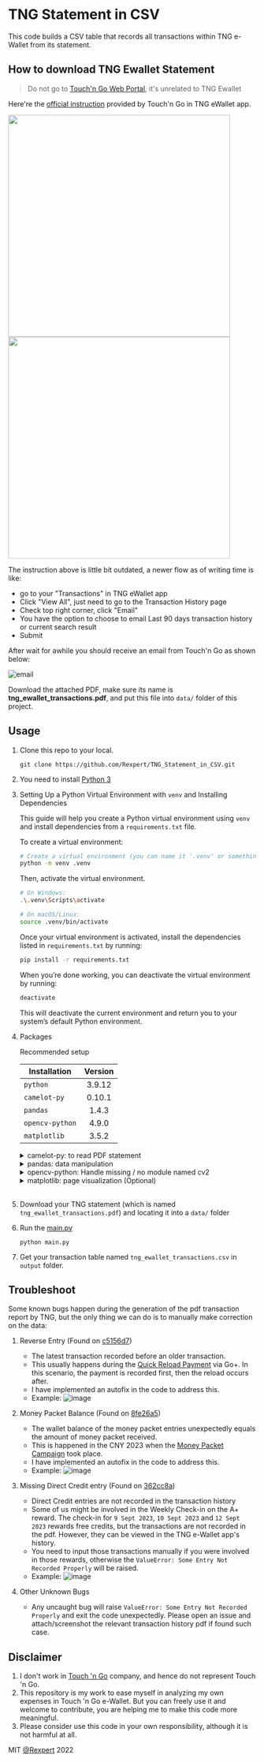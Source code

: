 # TNG Statement in CSV
This code builds a CSV table that records all transactions within TNG e-Wallet from its statement.


## How to download TNG Ewallet Statement

> Do not go to [Touch'n Go Web Portal](https://tngportal.touchngo.com.my/#login), it's unrelated to TNG Ewallet

Here're the [official instruction](https://support.tngdigital.com.my/hc/en-my/articles/360035649754-How-can-I-view-or-download-my-transaction-history) provided by Touch'n Go in TNG eWallet app. 

<img src="./images/transaction_1.jpeg" width=450/>
<img src="./images/transaction_2.jpeg" width=450/>

The instruction above is little bit outdated, a newer flow as of writing time is like:
- go to your "Transactions" in TNG eWallet app
- Click "View All", just need to go to the Transaction History page
- Check top right corner, click "Email"
- You have the option to choose to email Last 90 days transaction history or current search result
- Submit

After wait for awhile you should receive an email from Touch'n Go as shown below:

![email](./images/tng_email.png)

Download the attached PDF, make sure its name is **tng_ewallet_transactions.pdf**, and put this file into `data/` folder of this project.


## Usage
1. Clone this repo to your local.
    ```
    git clone https://github.com/Rexpert/TNG_Statement_in_CSV.git
    ```

2. You need to install [Python 3](https://www.python.org/)

3. Setting Up a Python Virtual Environment with `venv` and Installing Dependencies

    This guide will help you create a Python virtual environment using `venv` and install dependencies from a `requirements.txt` file.

    To create a virtual environment:

    ```bash
    # Create a virtual environment (you can name it '.venv' or something else)
    python -m venv .venv
    ```

    Then, activate the virtual environment.


    ```bash
    # On Windows:
    .\.venv\Scripts\activate

    # On macOS/Linux:
    source .venv/bin/activate
    ```

    Once your virtual environment is activated, install the dependencies listed in `requirements.txt` by running:

    ```bash
    pip install -r requirements.txt
    ```

    When you’re done working, you can deactivate the virtual environment by running:

    ```bash
    deactivate
    ```

    This will deactivate the current environment and return you to your system’s default Python environment.

4. Packages

    Recommended setup

    | Installation    | Version | 
    | --------------- | :-----: |
    | `python`        | 3.9.12  |
    | `camelot-py`    | 0.10.1  |
    | `pandas`        | 1.4.3   |
    | `opencv-python` | 4.9.0   |
    | `matplotlib`    | 3.5.2   |

    <details>
      <summary>
        camelot-py: to read PDF statement
      </summary>

      - Installation via `pip`
        ```
        pip install camelot-py
        ```
      - or if you're using conda environment
        ```
        conda install -c conda-forge camelot-py
        ```
      - Detail installation please refer to `camelot-py` [Documentation](https://camelot-py.readthedocs.io/en/master/) 
    </details>
    <details>
      <summary>
        pandas: data manipulation
      </summary>

      - Installation via `pip`
        ```
        pip install pandas
        ```
      - or if you're using conda environment
        ```
        conda install -c conda-forge pandas
        ```
      - Detail installation please refer to `pandas` [Documentation](https://pandas.pydata.org/docs/index.html) 
    </details>
    <details>
      <summary>
        opencv-python: Handle missing / no module named cv2
      </summary>

      - Installation via `pip`
        ```
        pip install opencv-python
        ```
      - or if you're using conda environment
        ```
        conda install -c conda-forge opencv
        ```
    </details>
    <details>
      <summary>
        matplotlib: page visualization (Optional)
      </summary>

      - Installation via `pip`
        ```
        pip install matplotlib
        ```
      - or if you're using conda environment
        ```
        conda install -c conda-forge matplotlib
        ```
      - [Visual Debug](https://camelot-py.readthedocs.io/en/master/user/advanced.html#visual-debugging) on table generation
      - Detail installation please refer to `matplotlib` [Documentation](https://matplotlib.org/) 
    </details>
    <br/>

5. Download your TNG statement (which is named `tng_ewallet_transactions.pdf`) and locating it into a `data/` folder

6. Run the [main.py](main.py)
    ```
    python main.py
    ```

7. Get your transaction table named `tng_ewallet_transactions.csv` in `output` folder.

## Troubleshoot
Some known bugs happen during the generation of the pdf transaction report by TNG, but the only thing we can do is to manually make correction on the data:  
1. Reverse Entry (Found on [c5156d7](https://github.com/Rexpert/TNG_Statement_in_CSV/commit/c5156d7ae697589971cae36ef3f54497dd2d3ce5))  
   - The latest transaction recorded before an older transaction. 
   - This usually happens during the [Quick Reload Payment](https://www.touchngo.com.my/goplus/#:~:text=What%20is%20Quick%20Reload%20Payment) via Go+. In this scenario, the payment is recorded first, then the reload occurs after.
   - I have implemented an autofix in the code to address this.
   - Example:
     ![image](https://github.com/Rexpert/TNG_Statement_in_CSV/assets/46991185/067e6ffe-28a4-45d0-a566-4219587cc18b)

2. Money Packet Balance (Found on [8fe26a5](https://github.com/Rexpert/TNG_Statement_in_CSV/commit/8fe26a5b2e9884737b0a6bda975054a0f44aaaea))
   - The wallet balance of the money packet entries unexpectedly equals the amount of money packet received.
   - This is happened in the CNY 2023 when the [Money Packet Campaign](https://www.touchngo.com.my/faq/snatch-ang-pow-campaign/) took place.
   - I have implemented an autofix in the code to address this.
   - Example:
     ![image](https://github.com/Rexpert/TNG_Statement_in_CSV/assets/46991185/aa06e93d-480e-4ed1-aa93-d4cbc036b461)

3. Missing Direct Credit entry (Found on [362cc8a](https://github.com/Rexpert/TNG_Statement_in_CSV/commit/362cc8a1362859e0be5d71780b8c2a10ddb62527))
   - Direct Credit entries are not recorded in the transaction history
   - Some of us might be involved in the Weekly Check-in on the A+ reward. The check-in for `9 Sept 2023`, `10 Sept 2023` and `12 Sept 2023` rewards free credits, but the transactions are not recorded in the pdf. However, they can be viewed in the TNG e-Wallet app's history.
   - You need to input those transactions manually if you were involved in those rewards, otherwise the `ValueError: Some Entry Not Recorded Properly` will be raised.
   - Example:
     ![image](https://github.com/Rexpert/TNG_Statement_in_CSV/assets/46991185/f56ea6cd-f798-469a-81db-577d83f8e71b)

4. Other Unknown Bugs
   - Any uncaught bug will raise `ValueError: Some Entry Not Recorded Properly` and exit the code unexpectedly. Please open an issue and attach/screenshot the relevant transaction history pdf if found such case. 

## Disclaimer
1. I don't work in [Touch 'n Go](https://www.touchngo.com.my/) company, and hence do not represent Touch 'n Go.
2. This repository is my work to ease myself in analyzing my own expenses in Touch 'n Go e-Wallet. But you can freely use it and welcome to contribute, you are helping me to make this code more meaningful.
3. Please consider use this code in your own responsibility, although it is not harmful at all.

MIT [@Rexpert](https://github.com/Rexpert) 2022
